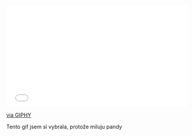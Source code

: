 <iframe src="//giphy.com/embed/l3vRiLydJmh7X0Yx2" width="480" height="270" frameBorder="0" class="giphy-embed" allowFullScreen></iframe><p><a href="https://giphy.com/gifs/natgeowild-panda-nat-geo-wild-mission-critical-l3vRiLydJmh7X0Yx2">via GIPHY</a></p>

Tento gif jsem si vybrala, protože miluju pandy 
